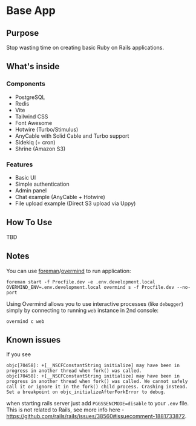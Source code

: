 # Base App

## Purpose

Stop wasting time on creating basic Ruby on Rails applications.

## What's inside

### Components

* PostgreSQL
* Redis
* Vite
* Tailwind CSS
* Font Awesome
* Hotwire (Turbo/Stimulus)
* AnyCable with Solid Cable and Turbo support
* Sidekiq (+ cron)
* Shrine (Amazon S3)

### Features

* Basic UI
* Simple authentication
* Admin panel
* Chat example (AnyCable + Hotwire) 
* File upload example (Direct S3 upload via Uppy)

## How To Use

TBD

## Notes

You can use [foreman](https://github.com/ddollar/foreman)/[overmind](https://github.com/DarthSim/overmind) to run application:

```shell
foreman start -f Procfile.dev -e .env.development.local
OVERMIND_ENV=.env.development.local overmind s -f Procfile.dev --no-port
```

Using Overmind allows you to use interactive processes (like `debugger`) simply by connecting to running `web` instance in 2nd console:

```shell
overmind c web
```

## Known issues

If you see

```
objc[70458]: +[__NSCFConstantString initialize] may have been in progress in another thread when fork() was called.
objc[70458]: +[__NSCFConstantString initialize] may have been in progress in another thread when fork() was called. We cannot safely call it or ignore it in the fork() child process. Crashing instead. Set a breakpoint on objc_initializeAfterForkError to debug.
```

when starting rails server just add `PGGSSENCMODE=disable` to your `.env` file. This is not related to Rails, see more info here - https://github.com/rails/rails/issues/38560#issuecomment-1881733872.

